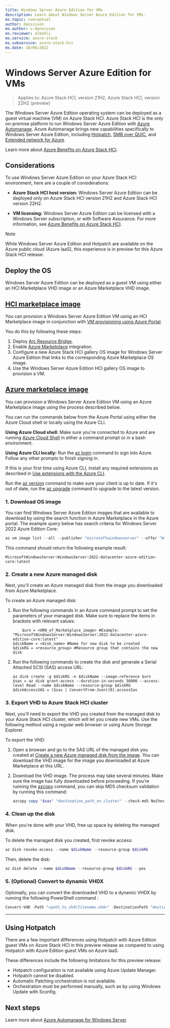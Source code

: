 ```yaml
---
title: Windows Server Azure Edition for VMs
description: Learn about Windows Server Azure Edition for VMs.
ms.topic: conceptual
author: dansisson
ms.author: v-dansisson
ms.reviewer: alkohli
ms.service: azure-stack
ms.subservice: azure-stack-hci
ms.date: 10/06/2022
---
```


# Windows Server Azure Edition for VMs

> Applies to: Azure Stack HCI, version 21H2, Azure Stack HCI, version 22H2 (preview)

The Windows Server Azure Edition operating system can be deployed as a guest virtual machine (VM) on Azure Stack HCI. Azure Stack HCI is the only on-premise platform to run Windows Server Azure Edition with [Azure Automanage](https://learn.microsoft.com/azure/automanage/automanage-windows-server-services-overview). Azure Automanage brings new capabilities specifically to Windows Server Azure Edition, including [Hotpatch](https://learn.microsoft.com/azure/automanage/automanage-hotpatch), [SMB over QUIC](https://learn.microsoft.com/windows-server/storage/file-server/smb-over-quic), and [Extended network for Azure](https://learn.microsoft.com/en-us/windows-server/manage/windows-admin-center/azure/azure-extended-network).

Learn more about [Azure Benefits on Azure Stack HCI](azure-benefits.md).

## Considerations

To use Windows Server Azure Edition on your Azure Stack HCI environment, here are a couple of considerations:

- **Azure Stack HCI host version:**  Windows Server Azure Edition can be deployed only on Azure Stack HCI version 21H2 and Azure Stack HCI version 22H2.

- **VM licensing:**  Windows Server Azure Edition can be licensed with a Windows Server subscription, or with Software Assurance.  For more information, see [Azure Benefits on Azure Stack HCI](azure-benefits.md).

>[!NOTE]
>While Windows Server Azure Edition and Hotpatch are available on the Azure public cloud (Azure IaaS), this experience is in preview for this Azure Stack HCI release.

## Deploy the OS

Windows Server Azure Edition can be deployed as a guest VM using either an HCI Marketplace VHD image or an Azure Marketplace VHD image.

## [HCI marketplace image](#tab/hci)

You can provision a Windows Server Azure Edition VM using an HCI Marketplace image in conjunction with [VM provisioning using Azure Portal](azure-arc-enabled-virtual-machines.md).

You do this by following these steps:

1. Deploy [Arc Resource Bridge](https://learn.microsoft.com/azure/azure-arc/resource-bridge/overview).
1. Enable [Azure Marketplace](https://learn.microsoft.com/marketplace/azure-marketplace-overview) integration.
1. Configure a new Azure Stack HCI gallery OS image for Windows Server Azure Edition that links to the corresponding Azure Marketplace OS image.
1. Use the Windows Server Azure Edition HCI gallery OS image to provision a VM.

## [Azure marketplace image](#tab/azure)

You can provision a Windows Server Azure Edition VM using an Azure Marketplace image using the process described below.

You can run the commands below from the Azure Portal using either the Azure Cloud shell or locally using the Azure CLI.

**Using Azure Cloud shell:** Make sure you're connected to Azure and are running [Azure Cloud Shell](https://learn.microsoft.com/azure/cloud-shell/overview) in either a command prompt or in a bash environment.

**Using Azure CLI locally:** Run the [az login](https://learn.microsoft.com/cli/azure/reference-index?#az-login) command to sign into Azure. Follow any other prompts to finish signing in.

If this is your first time using Azure CLI, install any required extensions as described in [Use extensions with the Azure CLI](https://learn.microsoft.com/cli/azure/azure-cli-extensions-overview).

Run the [az version](https://learn.microsoft.com/cli/azure/reference-index?#az-version) command to make sure your client is up to date. If it's out of date, run the [az upgrade](https://learn.microsoft.com/cli/azure/reference-index?#az-upgrade) command to upgrade to the latest version.

### 1. Download OS image

You can find Windows Server Azure Edition images that are available to download by using the search function in Azure Marketplace in the Azure portal. The example query below has search criteria for Windows Server 2022 Azure Edition Core:

```powershell
az vm image list --all --publisher "microsoftwindowsserver" --offer "WindowsServer" --sku "2022-datacenter-azure-edition-core"
```

This command should return the following example result:

```output
MicrosoftWindowsServer:WindowsServer:2022-datacenter-azure-edition-core:latest
```

### 2. Create a new Azure managed disk

Next, you'll create an Azure managed disk from the image you downloaded from Azure Marketplace.

To create an Azure managed disk:

1. Run the following commands in an Azure command prompt to set the parameters of your managed disk. Make sure to replace the items in brackets with relevant values:

    ```azurecli
        $urn = <URN_of_Marketplace_image> #Example: "MicrosoftWindowsServer:WindowsServer:2022-datacenter-azure-edition-core:latest"
    $diskName = <disk_name> #Name for new disk to be created
    $diskRG = <resource_group> #Resource group that contains the new disk
    ```

1. Run the following commands to create the disk and generate a Serial Attached SCSI (SAS) access URL:

    ```azurecli
    az disk create -g $diskRG -n $diskName --image-reference $urn
    $sas = az disk grant-access --duration-in-seconds 36000 --access-level Read --name $diskName --resource-group $diskRG
    $diskAccessSAS = ($sas | ConvertFrom-Json)[0].accessSas
    ```

### 3. Export VHD to Azure Stack HCI cluster

Next, you'll need to export the VHD you created from the managed disk to your Azure Stack HCI cluster, which will let you create new VMs. Use the following method using a regular web browser or using Azure Storage Explorer.

To export the VHD:

1. Open a browser and go to the SAS URL of the managed disk you created at [Create a new Azure managed disk from the image](https://learn.microsoft.com/azure/virtual-desktop/azure-stack-hci#create-a-new-azure-managed-disk-from-the-image). You can download the VHD image for the image you downloaded at Azure Marketplace at this URL.

1. Download the VHD image. The process may take several minutes. Make sure the image has fully downloaded before proceeding. If you’re running the [azcopy](https://learn.microsoft.com/azure/storage/common/storage-ref-azcopy) command, you can skip MD5 checksum validation by running this command:

    ```powershell
    azcopy copy "$sas" "destination_path_on_cluster" --check-md5 NoCheck
    ```

### 4. Clean up the disk

When you're done with your VHD, free up space by deleting the managed disk.

To delete the managed disk you created, first revoke access:

```powershell
az disk revoke-access --name $diskName --resource-group $diskRG 
```

Then, delete the disk:

```powershell
az disk delete --name $diskName --resource-group $diskRG --yes
```

### 5. (Optional) Convert to dynamic VHDX

Optionally, you can convert the downloaded VHD to a dynamic VHDX by running the following PowerShell command :

```powershell
Convert-VHD -Path "<path_to_vhd\filename.vhd>" -DestinationPath "destination_path_on_cluster\filename.vhdx" -VHDType Dynamic
```

---

## Using Hotpatch

There are a few important differences using Hotpatch with Azure Edition guest VMs on Azure Stack HCI in this preview release as compared to using Hotpatch with Azure Edition guest VMs on Azure IaaS.

These differences include the following limitations for this preview release:

- Hotpatch configuration is not available using Azure Update Manager.
- Hotpatch cannot be disabled.
- Automatic Patching orchestration is not available.
- Orchestration must be performed manually, such as by using Windows Update with Sconfig.

## Next steps

Learn more about [Azure Automanage for Windows Server](https://learn.microsoft.com/azure/automanage/automanage-windows-server-services-overview).